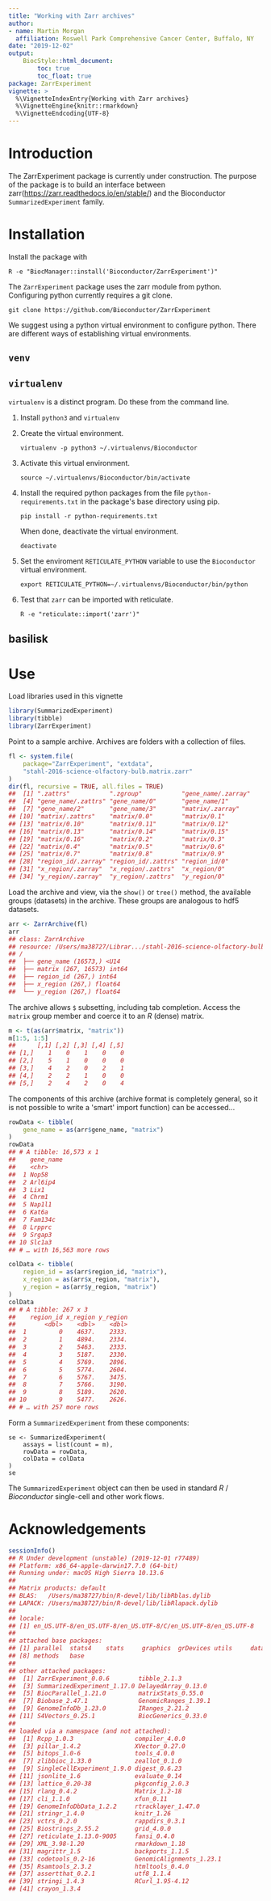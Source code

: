 ```yaml
---
title: "Working with Zarr archives"
author: 
- name: Martin Morgan
  affiliation: Roswell Park Comprehensive Cancer Center, Buffalo, NY
date: "2019-12-02"
output:
    BiocStyle::html_document:
        toc: true
        toc_float: true
package: ZarrExperiment
vignette: >
  %\VignetteIndexEntry{Working with Zarr archives}
  %\VignetteEngine{knitr::rmarkdown}
  %\VignetteEndcoding{UTF-8}
---
```




# Introduction

The ZarrExperiment package is currently under construction.  The
purpose of the package is to build an interface between
zarr(https://zarr.readthedocs.io/en/stable/) and the Bioconductor
`SummarizedExperiment` family.

# Installation

Install the package with

```
R -e "BiocManager::install('Bioconductor/ZarrExperiment')"
```

The `ZarrExperiment` package uses the zarr module from
python. Configuring python currently requires a git clone.

```
git clone https://github.com/Bioconductor/ZarrExperiment
```

We suggest using a python virtual environment to configure
python. There are different ways of establishing virtual environments.

## `venv`

## `virtualenv`

`virtualenv` is a distinct program. Do these from the command line.

1) Install `python3` and `virtualenv`

2) Create the virtual environment.

   ```
   virtualenv -p python3 ~/.virtualenvs/Bioconductor
   ``` 

3) Activate this virtual environment.

   ```
   source ~/.virtualenvs/Bioconductor/bin/activate
   ```

4) Install the required python packages from the file
   `python-requirements.txt` in the package's base directory using
   pip.

   ```
   pip install -r python-requirements.txt
   ```

   When done, deactivate the virtual environment.

   ```
   deactivate
   ```

6) Set the enviroment `RETICULATE_PYTHON` variable to use the `Bioconductor`
   virtual environment.

   ```
   export RETICULATE_PYTHON=~/.virtualenvs/Bioconductor/bin/python
   ```

7) Test that `zarr` can be imported with reticulate.

   ```
   R -e "reticulate::import('zarr')"
   ```

## basilisk

# Use

Load libraries used in this vignette


```r
library(SummarizedExperiment)
library(tibble)
library(ZarrExperiment)
```

Point to a sample archive. Archives are folders with a collection of files.


```r
fl <- system.file(
    package="ZarrExperiment", "extdata",
    "stahl-2016-science-olfactory-bulb.matrix.zarr"
)
dir(fl, recursive = TRUE, all.files = TRUE)
##  [1] ".zattrs"           ".zgroup"           "gene_name/.zarray"
##  [4] "gene_name/.zattrs" "gene_name/0"       "gene_name/1"      
##  [7] "gene_name/2"       "gene_name/3"       "matrix/.zarray"   
## [10] "matrix/.zattrs"    "matrix/0.0"        "matrix/0.1"       
## [13] "matrix/0.10"       "matrix/0.11"       "matrix/0.12"      
## [16] "matrix/0.13"       "matrix/0.14"       "matrix/0.15"      
## [19] "matrix/0.16"       "matrix/0.2"        "matrix/0.3"       
## [22] "matrix/0.4"        "matrix/0.5"        "matrix/0.6"       
## [25] "matrix/0.7"        "matrix/0.8"        "matrix/0.9"       
## [28] "region_id/.zarray" "region_id/.zattrs" "region_id/0"      
## [31] "x_region/.zarray"  "x_region/.zattrs"  "x_region/0"       
## [34] "y_region/.zarray"  "y_region/.zattrs"  "y_region/0"
```

Load the archive and view, via the `show()` or `tree()` method, the
available groups (datasets) in the archive. These groups are analogous
to hdf5 datasets.


```r
arr <- ZarrArchive(fl)
arr
## class: ZarrArchive
## resource: /Users/ma38727/Librar.../stahl-2016-science-olfactory-bulb.matrix.zarr
## /
##  ├── gene_name (16573,) <U14
##  ├── matrix (267, 16573) int64
##  ├── region_id (267,) int64
##  ├── x_region (267,) float64
##  └── y_region (267,) float64
```

The archive allows `$` subsetting, including tab completion. Access
the `matrix` group member and coerce it to an _R_ (dense) matrix.


```r
m <- t(as(arr$matrix, "matrix"))
m[1:5, 1:5]
##      [,1] [,2] [,3] [,4] [,5]
## [1,]    1    0    1    0    0
## [2,]    5    1    0    0    0
## [3,]    4    2    0    2    1
## [4,]    2    2    1    0    0
## [5,]    2    4    2    0    4
```

The components of this archive (archive format is completely general,
so it is not possible to write a 'smart' import function) can be
accessed...


```r
rowData <- tibble(
    gene_name = as(arr$gene_name, "matrix")
)
rowData
## # A tibble: 16,573 x 1
##    gene_name
##    <chr>    
##  1 Nop58    
##  2 Arl6ip4  
##  3 Lix1     
##  4 Chrm1    
##  5 Nap1l1   
##  6 Kat6a    
##  7 Fam134c  
##  8 Lrpprc   
##  9 Srgap3   
## 10 Slc1a3   
## # … with 16,563 more rows

colData <- tibble(
    region_id = as(arr$region_id, "matrix"),
    x_region = as(arr$x_region, "matrix"),
    y_region = as(arr$y_region, "matrix")
)
colData
## # A tibble: 267 x 3
##    region_id x_region y_region
##        <dbl>    <dbl>    <dbl>
##  1         0    4637.    2333.
##  2         1    4894.    2334.
##  3         2    5463.    2333.
##  4         3    5187.    2330.
##  5         4    5769.    2896.
##  6         5    5774.    2604.
##  7         6    5767.    3475.
##  8         7    5766.    3190.
##  9         8    5189.    2620.
## 10         9    5477.    2626.
## # … with 257 more rows
```

Form a `SummarizedExperiment` from these components:

```
se <- SummarizedExperiment(
    assays = list(count = m),
    rowData = rowData,
    colData = colData
)
se
```

The `SummarizedExperiment` object can then be used in standard _R_ /
_Bioconductor_ single-cell and other work flows.

# Acknowledgements


```r
sessionInfo()
## R Under development (unstable) (2019-12-01 r77489)
## Platform: x86_64-apple-darwin17.7.0 (64-bit)
## Running under: macOS High Sierra 10.13.6
## 
## Matrix products: default
## BLAS:   /Users/ma38727/bin/R-devel/lib/libRblas.dylib
## LAPACK: /Users/ma38727/bin/R-devel/lib/libRlapack.dylib
## 
## locale:
## [1] en_US.UTF-8/en_US.UTF-8/en_US.UTF-8/C/en_US.UTF-8/en_US.UTF-8
## 
## attached base packages:
## [1] parallel  stats4    stats     graphics  grDevices utils     datasets 
## [8] methods   base     
## 
## other attached packages:
##  [1] ZarrExperiment_0.0.6        tibble_2.1.3               
##  [3] SummarizedExperiment_1.17.0 DelayedArray_0.13.0        
##  [5] BiocParallel_1.21.0         matrixStats_0.55.0         
##  [7] Biobase_2.47.1              GenomicRanges_1.39.1       
##  [9] GenomeInfoDb_1.23.0         IRanges_2.21.2             
## [11] S4Vectors_0.25.1            BiocGenerics_0.33.0        
## 
## loaded via a namespace (and not attached):
##  [1] Rcpp_1.0.3                 compiler_4.0.0            
##  [3] pillar_1.4.2               XVector_0.27.0            
##  [5] bitops_1.0-6               tools_4.0.0               
##  [7] zlibbioc_1.33.0            zeallot_0.1.0             
##  [9] SingleCellExperiment_1.9.0 digest_0.6.23             
## [11] jsonlite_1.6               evaluate_0.14             
## [13] lattice_0.20-38            pkgconfig_2.0.3           
## [15] rlang_0.4.2                Matrix_1.2-18             
## [17] cli_1.1.0                  xfun_0.11                 
## [19] GenomeInfoDbData_1.2.2     rtracklayer_1.47.0        
## [21] stringr_1.4.0              knitr_1.26                
## [23] vctrs_0.2.0                rappdirs_0.3.1            
## [25] Biostrings_2.55.2          grid_4.0.0                
## [27] reticulate_1.13.0-9005     fansi_0.4.0               
## [29] XML_3.98-1.20              rmarkdown_1.18            
## [31] magrittr_1.5               backports_1.1.5           
## [33] codetools_0.2-16           GenomicAlignments_1.23.1  
## [35] Rsamtools_2.3.2            htmltools_0.4.0           
## [37] assertthat_0.2.1           utf8_1.1.4                
## [39] stringi_1.4.3              RCurl_1.95-4.12           
## [41] crayon_1.3.4
```
